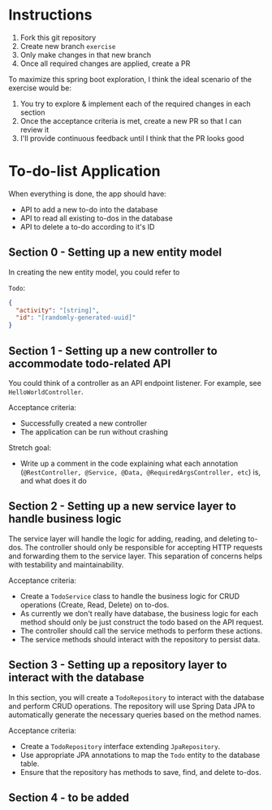 # Instructions

1. Fork this git repository
2. Create new branch `exercise`
3. Only make changes in that new branch
4. Once all required changes are applied, create a PR

To maximize this spring boot exploration, I think the ideal scenario of the exercise would be:
1. You try to explore & implement each of the required changes in each section
2. Once the acceptance criteria is met, create a new PR so that I can review it
3. I'll provide continuous feedback until I think that the PR looks good

# To-do-list Application

When everything is done, the app should have:
- API to add a new to-do into the database
- API to read all existing to-dos in the database
- API to delete a to-do according to it's ID

## Section 0 - Setting up a new entity model

In creating the new entity model, you could refer to 

`Todo`:
```json
{
  "activity": "[string]",
  "id": "[randomly-generated-uuid]"
}
```

## Section 1 - Setting up a new controller to accommodate todo-related API

You could think of a controller as an API endpoint listener. For example, see `HelloWorldController`.

Acceptance criteria:
- Successfully created a new controller
- The application can be run without crashing

Stretch goal:
- Write up a comment in the code explaining what each annotation (`@RestController, @Service, @Data, @RequiredArgsController, etc`) is, and what does it do 

## Section 2 - Setting up a new service layer to handle business logic

The service layer will handle the logic for adding, reading, and deleting to-dos. The controller should only be responsible for accepting HTTP requests and forwarding them to the service layer. This separation of concerns helps with testability and maintainability.

Acceptance criteria:
- Create a `TodoService` class to handle the business logic for CRUD operations (Create, Read, Delete) on to-dos.
- As currently we don't really have database, the business logic for each method should only be just construct the todo based on the API request.
- The controller should call the service methods to perform these actions.
- The service methods should interact with the repository to persist data.

## Section 3 - Setting up a repository layer to interact with the database

In this section, you will create a `TodoRepository` to interact with the database and perform CRUD operations. The repository will use Spring Data JPA to automatically generate the necessary queries based on the method names.

Acceptance criteria:
- Create a `TodoRepository` interface extending `JpaRepository`.
- Use appropriate JPA annotations to map the `Todo` entity to the database table.
- Ensure that the repository has methods to save, find, and delete to-dos.

## Section 4 - to be added
